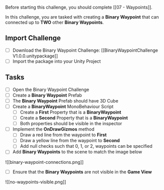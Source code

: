 Before starting this challenge, you should complete [[07 - Waypoints]].

In this challenge, you are tasked with creating a **Binary Waypoint** that can connected up to **TWO** other **Binary Waypoints**.
## Import Challenge

- [ ] Download the Binary Waypoint Challenge: [[BinaryWaypointChallenge V1.0.0.unitypackage]]
- [ ] Import the package into your Unity Project

## Tasks
- [ ] Open the Binary Waypoint Challenge
- [ ] Create a **Binary Waypoint** Prefab
- [ ] The **Binary Waypoint** Prefab should have 3D Cube
- [ ] Create a **BinaryWaypoint** MonoBehaviour Script
	- [ ] Create a **First** Property that is a **BinaryWaypoint**
	- [ ] Create a **Second** Property that is a **BinaryWaypoint**
	- [ ] Both properties should be visible in the inspector
- [ ] Implement the **OnDrawGizmos** method
	- [ ] Draw a red line from the waypoint to **First**
	- [ ] Draw a yellow line from the waypoint to **Second**
	- [ ] Add null checks such that 0, 1, or 2, waypoints can be specified
- [ ] Add **Binary Waypoints** to the scene to match the image below

![[binary-waypoint-connections.png]]

- [ ] Ensure that the **Binary Waypoints** are not visible in the **Game View**

![[no-waypoints-visible.png]]